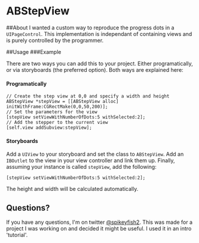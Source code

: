 # ABStepView
##About
I wanted a custom way to reproduce the progress dots in a `UIPageControl`. This implementation is independant of containing views and is purely controlled by the programmer. 

##Usage
###Example

There are two ways you can add this to your project. Either programatically, or via storyboards (the preferred option). Both ways are explained here:

#### Programatically

	// Create the step view at 0,0 and specify a width and height
	ABStepView *stepView = [[ABStepView alloc] initWithFrame:CGRectMake(0,0,50,200)];
	// Set the parameters for the view
	[stepView setViewWithNumberOfDots:5 withSelected:2];
	// Add the stepper to the current view
	[self.view addSubview:stepView];
	
	
#### Storyboards
Add a `UIView` to your storyboard and set the class to `ABStepView`. Add an `IBOutlet` to the view in your view controller and link them up. Finally, assuming your instance is called `stepView`, add the following:

	[stepView setViewWithNumberOfDots:5 withSelected:2];
	
The height and width will be calculated automatically. 

## Questions?
If you have any questions, I'm on twitter [@spikeyfish2](http://www.twitter.com/spikeyfish2). This was made for a project I was working on and decided it might be useful. I used it in an intro 'tutorial'.
